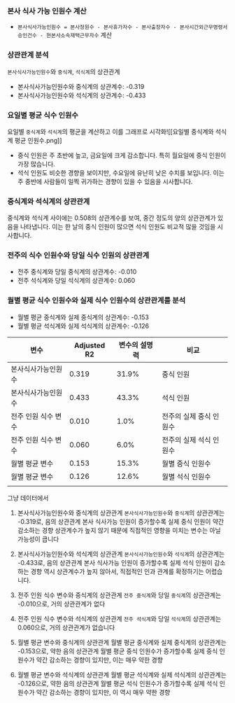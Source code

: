 
### 본사 식사 가능 인원수 계산
- `본사식사가능인원수 = 본사정원수 - 본사휴가자수 - 본사출장자수 - 본사시간외근무명령서승인건수 - 현본사소속재택근무자수` 계산
### 상관관계 분석
`본사식사가능인원수`와 `중식계`, `석식계`의 상관관계
- 본사식사가능인원수와 중식계의 상관계수: -0.319
- 본사식사가능인원수와 석식계의 상관계수: -0.433
### 요일별 평균 식수 인원수
요일별 `중식계`와 `석식계`의 평균을 계산하고 이를 그래프로 시각화![[요일별 중식계와 석식계 평균 인원수.png]]

- 중식 인원은 주 초반에 높고, 금요일에 크게 감소합니다. 특히 월요일에 중식 인원이 가장 많습니다.
- 석식 인원도 비슷한 경향을 보이지만, 수요일에 유난히 낮은 수치를 보입니다. 이는 주 중반에 사람들이 일찍 귀가하는 경향이 있을 수 있음을 시사합니다.


### 중식계와 석식계의 상관관계

중식계와 석식계 사이에는 0.508의 상관계수를 보여, 중간 정도의 양의 상관관계가 있음을 나타냅니다. 이는 한 날의 중식 인원이 많으면 석식 인원도 비교적 많을 것임을 시사합니다.


### 전주의 식수 인원수와 당일 식수 인원의 상관관계
- 전주 중식계와 당일 중식계의 상관계수: -0.010
- 전주 석식계와 당일 석식계의 상관계수: 0.060



### 월별 평균 식수 인원수와 실제 식수 인원수의 상관관계를 분석
- 월별 평균 중식계와 실제 중식계의 상관계수: -0.153
- 월별 평균 석식계와 실제 석식계의 상관계수: -0.126


| 변수          | Adjusted R2 | 변수의 설명력 | 비교            |
| ----------- | ----------- | ------- | ------------- |
| 본사식사가능인원수   | 0.319       | 31.9%   | 중식 인원         |
| 본사식사가능인원수   | 0.433       | 43.3%   | 석식 인원         |
| 전주 인원 식수 변수 | 0.010       | 1.0%    | 전주의 실제 중식 인원수 |
| 전주 인원 식수 변수 | 0.060       | 6.0%    | 전주의 실제 석식 인원수 |
| 월별 평균 변수    | 0.153       | 15.3%   | 월별 중식 인원수     |
| 월별 평균 변수    | 0.126       | 12.6%   | 월별 석식 인원수     |
|             |             |         |               |


그냥 데이터에서 

1. 본사식사가능인원수와 중식계의 상관관계
`본사식사가능인원수`와 `중식계`의 상관관계는 -0.319로, 음의 상관관계
본사 식사가능 인원이 증가할수록 실제 중식 인원이 약간 감소하는 경향
상관계수가 높지 않기 때문에 직접적인 영향을 미치는 변수는 아닐 가능성이 큽니다

2. 본사식사가능인원수와 석식계의 상관관계
`본사식사가능인원수`와 `석식계`의 상관관계는 -0.433로, 음의 상관관계
본사 식사가능 인원이 증가할수록 실제 석식 인원이 감소하는 경향
역시 상관계수가 높지 않아서, 직접적인 인과 관계를 확정하기는 어렵습니다.

3. 전주 인원 식수 변수와 중식계의 상관관계
`전주 중식계`와 당일 `중식계`의 상관관계는 -0.010으로, 거의 상관관계가 없다

4. 전주 인원 식수 변수와 석식계의 상관관계
`전주 석식계`와 당일 `석식계`의 상관관계는 0.060으로, 거의 상관관계가 없습니다


5. 월별 평균 변수와 중식계의 상관관계
월별 평균 중식계와 실제 중식계의 상관관계는 -0.153으로, 약한 음의 상관관계
월별 평균 중식 인원수가 증가할수록 실제 중식 인원수가 약간 감소하는 경향이 있지만, 이는 매우 약한 경향


6. 월별 평균 변수와 석식계의 상관관계
월별 평균 석식계와 실제 석식계의 상관관계는 -0.126으로, 약한 음의 상관관계
월별 평균 석식 인원수가 증가할수록 실제 석식 인원수가 약간 감소하는 경향이 있지만, 이 역시 매우 약한 경향






